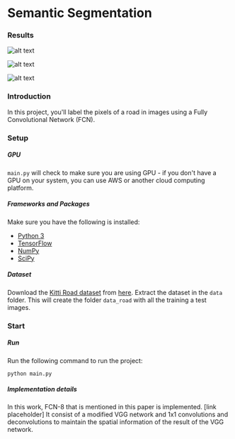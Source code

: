 # Semantic Segmentation
### Results
[//]: # (Image References)

[image1]: ./runs/1527426696.3337421/umm_000066.png "Road Results"
[image2]: ./runs/1527426696.3337421/umm_000066.png "Road Results"
[image3]: ./runs/1527426696.3337421/umm_000066.png "Road Results"

![alt text][image1]

![alt text][image1]

![alt text][image1]
### Introduction
In this project, you'll label the pixels of a road in images using a Fully Convolutional Network (FCN).

### Setup
##### GPU
`main.py` will check to make sure you are using GPU - if you don't have a GPU on your system, you can use AWS or another cloud computing platform.
##### Frameworks and Packages
Make sure you have the following is installed:
 - [Python 3](https://www.python.org/)
 - [TensorFlow](https://www.tensorflow.org/)
 - [NumPy](http://www.numpy.org/)
 - [SciPy](https://www.scipy.org/)
##### Dataset
Download the [Kitti Road dataset](http://www.cvlibs.net/datasets/kitti/eval_road.php) from [here](http://www.cvlibs.net/download.php?file=data_road.zip).  Extract the dataset in the `data` folder.  This will create the folder `data_road` with all the training a test images.

### Start
##### Run
Run the following command to run the project:
```
python main.py
```
##### Implementation details
In this work, FCN-8 that is mentioned in this paper is implemented. [link placeholder]
It consist of a modified VGG network and 1x1 convolutions and deconvolutions to maintain the spatial information of the result of the VGG network.
